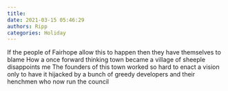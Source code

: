 ```yaml
---
title: 
date: 2021-03-15 05:46:29
authors: Ripp
categories: Holiday
---
```


 If the people of Fairhope allow this to happen then they have themselves to blame
How a once forward thinking town became a village of sheeple disappoints me
The founders of this town worked so hard to enact a vision only to have it hijacked by a bunch of greedy developers and their henchmen who now run the council